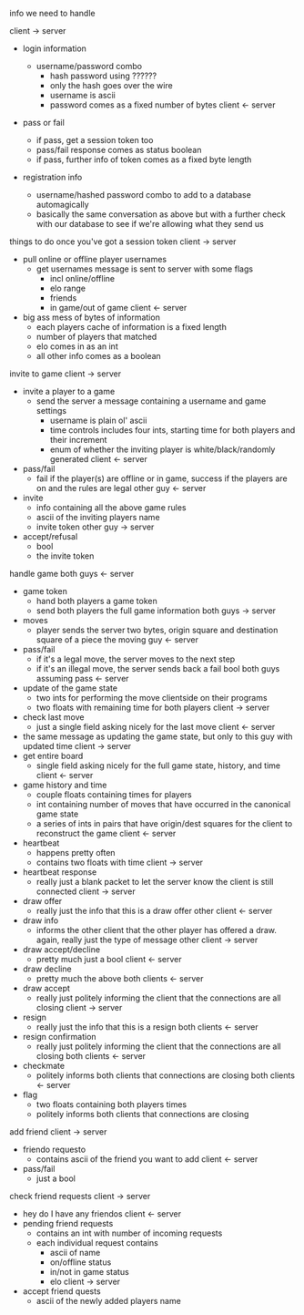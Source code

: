 info we need to handle

client -> server
- login information
    - username/password combo
        - hash password using ??????
        - only the hash goes over the wire
        - username is ascii
        - password comes as a fixed number of bytes
client <- server
- pass or fail
    - if pass, get a session token too
    - pass/fail response comes as status boolean
    - if pass, further info of token comes as a fixed byte length

- registration info
    - username/hashed password combo to add to a database automagically
    - basically the same conversation as above but with a further check with our database to see if we're allowing what they send us

things to do once you've got a session token
client -> server
- pull online or offline player usernames
    - get usernames message is sent to server with some flags
        - incl online/offline
        - elo range
        - friends
        - in game/out of game
client <- server
- big ass mess of bytes of information
    - each players cache of information is a fixed length
    - number of players that matched
    - elo comes in as an int
    - all other info comes as a boolean

invite to game
client -> server
- invite a player to a game
    - send the server a message containing a username and game settings
        - username is plain ol' ascii
        - time controls includes four ints, starting time for both players and their increment
        - enum of whether the inviting player is white/black/randomly generated
client <- server
- pass/fail
    - fail if the player(s) are offline or in game, success if the players are on and the rules are legal
other guy <- server
- invite
    - info containing all the above game rules
    - ascii of the inviting players name
    - invite token
other guy -> server
- accept/refusal
    - bool
    - the invite token

handle game
both guys <- server
- game token
    - hand both players a game token
    - send both players the full game information
both guys -> server
- moves
    - player sends the server two bytes, origin square and destination square of a piece
the moving guy <- server
- pass/fail
    - if it's a legal move, the server moves to the next step
    - if it's an illegal move, the server sends back a fail bool
both guys assuming pass <- server
- update of the game state
    - two ints for performing the move clientside on their programs
    - two floats with remaining time for both players
client -> server
- check last move
    - just a single field asking nicely for the last move
client <- server
- the same message as updating the game state, but only to this guy with updated time
client -> server
- get entire board
    - single field asking nicely for the full game state, history, and time
client <- server
- game history and time
    - couple floats containing times for players
    - int containing number of moves that have occurred in the canonical game state
    - a series of ints in pairs that have origin/dest squares for the client to reconstruct the game
client <- server
- heartbeat
    - happens pretty often
    - contains two floats with time
client -> server
- heartbeat response
    - really just a blank packet to let the server know the client is still connected
client -> server
- draw offer
    - really just the info that this is a draw offer
other client <- server
- draw info
    - informs the other client that the other player has offered a draw. again, really just the type of message
other client -> server
- draw accept/decline
    - pretty much just a bool
client <- server
- draw decline
    - pretty much the above
both clients <- server
- draw accept
    - really just politely informing the client that the connections are all closing
client -> server
- resign
    - really just the info that this is a resign
both clients <- server
- resign confirmation
    - really just politely informing the client that the connections are all closing
both clients <- server
- checkmate
    - politely informs both clients that connections are closing
both clients <- server
- flag
    - two floats containing both players times
    - politely informs both clients that connections are closing



add friend
client -> server
- friendo requesto
    - contains ascii of the friend you want to add
client <- server
- pass/fail
    - just a bool

check friend requests
client -> server
- hey do I have any friendos
client <- server
- pending friend requests
    - contains an int with number of incoming requests
    - each individual request contains
        - ascii of name
        - on/offline status
        - in/not in game status
        - elo
client -> server
- accept friend quests
    - ascii of the newly added players name


